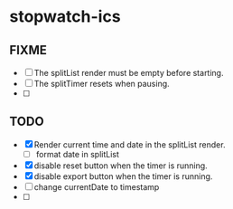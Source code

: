 # stopwatch-ics

## FIXME 
- [ ] The splitList render must be empty before starting.
- [ ] The splitTimer resets when pausing.
- [ ]

## TODO
- [x] Render current time and date in the splitList render.
  - [ ] format date in splitList 
- [x] disable reset button when the timer is running.
- [x] disable export button when the timer is running.
- [ ] change currentDate to timestamp
- [ ] 






